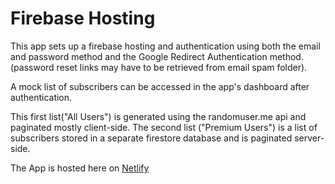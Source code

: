 # Firebase Hosting

This app sets up a firebase hosting and authentication using both the email and password method and the Google Redirect Authentication method.(password reset links may have to be retrieved from email spam folder).

A mock list of subscribers can be accessed in the app's dashboard after authentication.

This first list("All Users") is generated using the randomuser.me api and paginated mostly client-side. The second list ("Premium Users") is a list of subscribers stored in a separate firestore database and is paginated server-side.

The App is hosted here on [Netlify](https://peppy-palmier-397c98.netlify.app)
